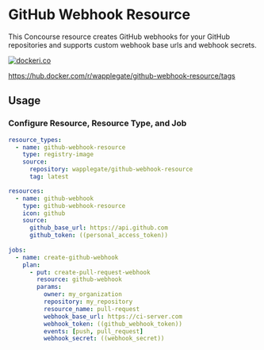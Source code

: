 # GitHub Webhook Resource

This Concourse resource creates GitHub webhooks for your GitHub repositories and supports custom webhook base urls and webhook secrets.

[![dockeri.co](https://dockerico.blankenship.io/image/wapplegate/github-webhook-resource)](https://hub.docker.com/r/wapplegate/github-webhook-resource)

https://hub.docker.com/r/wapplegate/github-webhook-resource/tags

## Usage

### Configure Resource, Resource Type, and Job

```yml
resource_types:
  - name: github-webhook-resource
    type: registry-image
    source:
      repository: wapplegate/github-webhook-resource
      tag: latest

resources:
  - name: github-webhook
    type: github-webhook-resource
    icon: github
    source:
      github_base_url: https://api.github.com
      github_token: ((personal_access_token))
  
jobs:
  - name: create-github-webhook
    plan:
      - put: create-pull-request-webhook
        resource: github-webhook
        params:
          owner: my_organization
          repository: my_repository
          resource_name: pull-request
          webhook_base_url: https://ci-server.com
          webhook_token: ((github_webhook_token))
          events: [push, pull_request]
          webhook_secret: ((webhook_secret))
```
